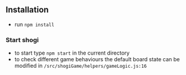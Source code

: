 ## Installation 
- run `npm install` 

### Start shogi 
- to start type `npm start` in the current directory
- to check different game behaviours the default board state can be modified in `/src/shogiGame/helpers/gameLogic.js:16`